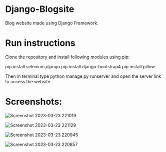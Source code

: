# Django-Blogsite
 Blog website made using Django Framework.
 
 # Run instructions 
 Clone the repository and install following modules using pip:
 
 pip install selenium,django
 pip install django-bootstrap4
 pip install pillow
 
 Then in terminal type python manage.py runserver and open the server link to access the website.

# Screenshots:

![Screenshot 2023-03-23 221019](https://user-images.githubusercontent.com/104684690/227277389-5194be3a-0850-4c95-8f1d-56c3b758e2e5.png)

![Screenshot 2023-03-23 221129](https://user-images.githubusercontent.com/104684690/227277416-3e392a20-5d95-4a97-9cc6-768016e2f463.png)

![Screenshot 2023-03-23 220945](https://user-images.githubusercontent.com/104684690/227277478-0fc375fa-2b58-4bcd-a6e4-64d2a8eece70.png)

![Screenshot 2023-03-23 220857](https://user-images.githubusercontent.com/104684690/227277492-038be1e9-7b5b-4f00-9270-d63eea32af34.png)
